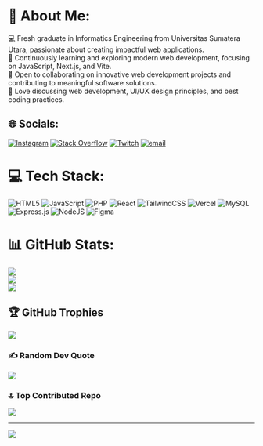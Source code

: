 # 💫 About Me:
💻 Fresh graduate in Informatics Engineering from Universitas Sumatera Utara, passionate about creating impactful web applications.<br>
🌱 Continuously learning and exploring modern web development, focusing on JavaScript, Next.js, and Vite.<br>
🤝 Open to collaborating on innovative web development projects and contributing to meaningful software solutions.<br>
💬 Love discussing web development, UI/UX design principles, and best coding practices.<br>


## 🌐 Socials:
[![Instagram](https://img.shields.io/badge/Instagram-%23E4405F.svg?logo=Instagram&logoColor=white)](https://instagram.com/whtdadog_doin) [![Stack Overflow](https://img.shields.io/badge/-Stackoverflow-FE7A16?logo=stack-overflow&logoColor=white)](https://stackoverflow.com/users/29901774) [![Twitch](https://img.shields.io/badge/Twitch-%239146FF.svg?logo=Twitch&logoColor=white)](https://twitch.tv/ricotheimmanuel) [![email](https://img.shields.io/badge/Email-D14836?logo=gmail&logoColor=white)](mailto:ricosimanjuntak024@gmail.com) 

# 💻 Tech Stack:
![HTML5](https://img.shields.io/badge/html5-%23E34F26.svg?style=for-the-badge&logo=html5&logoColor=white) ![JavaScript](https://img.shields.io/badge/javascript-%23323330.svg?style=for-the-badge&logo=javascript&logoColor=%23F7DF1E) ![PHP](https://img.shields.io/badge/php-%23777BB4.svg?style=for-the-badge&logo=php&logoColor=white) ![React](https://img.shields.io/badge/react-%2320232a.svg?style=for-the-badge&logo=react&logoColor=%2361DAFB) ![TailwindCSS](https://img.shields.io/badge/tailwindcss-%2338B2AC.svg?style=for-the-badge&logo=tailwind-css&logoColor=white) ![Vercel](https://img.shields.io/badge/vercel-%23000000.svg?style=for-the-badge&logo=vercel&logoColor=white) ![MySQL](https://img.shields.io/badge/mysql-4479A1.svg?style=for-the-badge&logo=mysql&logoColor=white) ![Express.js](https://img.shields.io/badge/express.js-%23404d59.svg?style=for-the-badge&logo=express&logoColor=%2361DAFB) ![NodeJS](https://img.shields.io/badge/node.js-6DA55F?style=for-the-badge&logo=node.js&logoColor=white) ![Figma](https://img.shields.io/badge/figma-%23F24E1E.svg?style=for-the-badge&logo=figma&logoColor=white)
# 📊 GitHub Stats:
![](https://github-readme-stats.vercel.app/api?username=rhism&theme=react&hide_border=false&include_all_commits=false&count_private=false)<br/>
![](https://nirzak-streak-stats.vercel.app/?user=rhism&theme=react&hide_border=false)<br/>
![](https://github-readme-stats.vercel.app/api/top-langs/?username=rhism&theme=react&hide_border=false&include_all_commits=false&count_private=false&layout=compact)

## 🏆 GitHub Trophies
![](https://github-profile-trophy.vercel.app/?username=rhism&theme=tokyonight&no-frame=false&no-bg=false&margin-w=4)

### ✍️ Random Dev Quote
![](https://quotes-github-readme.vercel.app/api?type=horizontal&theme=tokyonight)

### 🔝 Top Contributed Repo
![](https://github-contributor-stats.vercel.app/api?username=rhism&limit=5&theme=tokyonight&combine_all_yearly_contributions=true)

---
[![](https://visitcount.itsvg.in/api?id=rhism&icon=5&color=1)](https://visitcount.itsvg.in)

<!-- Proudly created with GPRM ( https://gprm.itsvg.in ) -->

